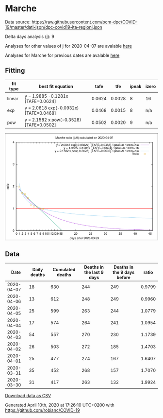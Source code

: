 # Marche

Data source: https://raw.githubusercontent.com/pcm-dpc/COVID-19/master/dati-json/dpc-covid19-ita-regioni.json

Delta days analysis (j): 9

Analyses for other values of j for 2020-04-07 are avalable [here](../README.md)

Analyses for Marche for previous dates are avalable [here](../../README.md)

## Fitting 
|fit type|best fit equation|tafe|tfe|ipeak|izero|
|-------|-----|--------|------|---|---|
|linear|y = 1.9885 -0.1281x  [TAFE=0.0624]|0.0624|0.0028|8|16|
|exp|y = 2.0818 exp(-0.0932x)  [TAFE=0.0468]|0.0468|0.0015|8|n/a|
|pow|y = 2.1582 x pow(-0.3528)  [TAFE=0.0502]|0.0502|0.0020|9|n/a|

![Plot](COVID-19_marche_j9_2020-04-07.png)

## Data
|Date|Daily deaths|Cumulated deaths|Deaths in the last 9 days|Deaths in the 9 days before|ratio|
|----|----------|-----------|-------|--------------------|-----|
|2020-04-07|18|630|244|249|0.9799|
|2020-04-06|13|612|248|249|0.9960|
|2020-04-05|25|599|263|244|1.0779|
|2020-04-04|17|574|264|241|1.0954|
|2020-04-03|54|557|270|230|1.1739|
|2020-04-02|26|503|272|185|1.4703|
|2020-04-01|25|477|274|167|1.6407|
|2020-03-31|35|452|268|157|1.7070|
|2020-03-30|31|417|263|132|1.9924|

[Download data as CSV](COVID-19_marche_j9_2020-04-07.csv)

Generated April 10th, 2020 at 17:26:10 UTC+0200 with https://github.com/robianc/COVID-19
